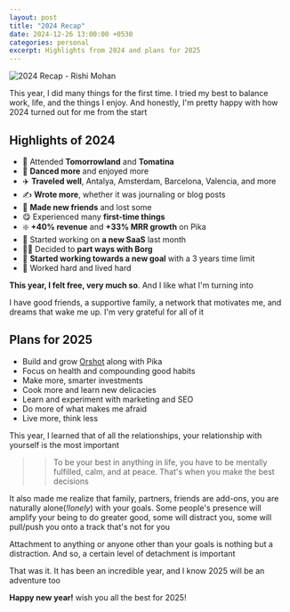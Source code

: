 ```yaml
---
layout: post
title: "2024 Recap"
date: 2024-12-26 13:00:00 +0530
categories: personal
excerpt: Highlights from 2024 and plans for 2025
---
```


![2024 Recap - Rishi Mohan](/images/posts/rishi-antalya.jpg)

This year, I did many things for the first time.
I tried my best to balance work, life, and the things I enjoy.
And honestly, I'm pretty happy with how 2024 turned out for me from the start

## Highlights of 2024

- 🍅 Attended **Tomorrowland** and **Tomatina**
- 🕺 **Danced more** and enjoyed more
- ✈️ **Traveled well**, Antalya, Amsterdam, Barcelona, Valencia, and more
- ✍️ **Wrote more**, whether it was journaling or blog posts
- 🥰 **Made new friends** and lost some
- 😋 Experienced many **first-time things**
- ❇️ **+40% revenue** and **+33% MRR growth** on Pika
- 🚀 Started working on **a new SaaS** last month
- 🧑‍💻 Decided to **part ways with Borg**
- 🏇 **Started working towards a new goal** with a 3 years time limit
- 🤟 Worked hard and lived hard

**This year, I felt free, very much so**. And I like what I'm turning into

I have good friends, a supportive family,
a network that motivates me, and dreams that wake me up.
I'm very grateful for all of it

## Plans for 2025

- Build and grow [Orshot](https://orshot.com) along with Pika
- Focus on health and compounding good habits
- Make more, smarter investments
- Cook more and learn new delicacies
- Learn and experiment with marketing and SEO
- Do more of what makes me afraid
- Live more, think less

This year, I learned that of all the relationships,
your relationship with yourself is the most important

> > To be your best in anything in life,
> > you have to be mentally fulfilled, calm, and at peace.
> > That's when you make the best decisions

It also made me realize that family, partners, friends are add-ons,
you are naturally alone(_!lonely_) with your goals. Some people's presence
will amplify your being to do greater good, some will distract you,
some will pull/push you onto a track that's not for you

Attachment to anything or anyone other than your goals is
nothing but a distraction. And so, a certain level of detachment is important

That was it. It has been an incredible year,
and I know 2025 will be an adventure too

**Happy new year!** wish you all the best for 2025!
